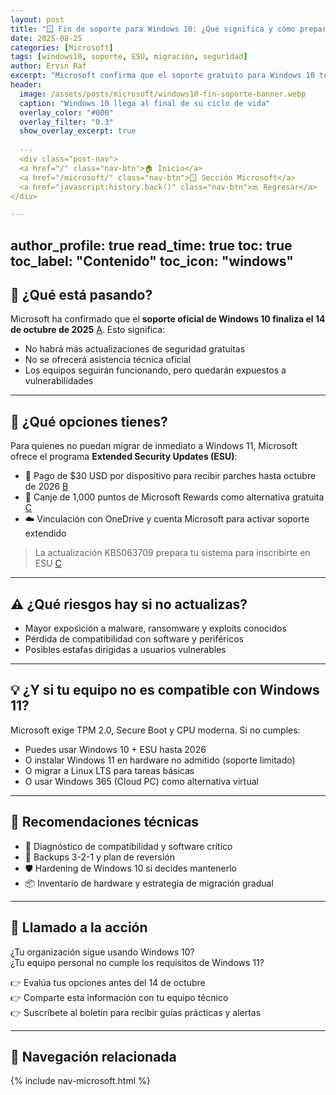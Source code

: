 ```yaml
---
layout: post
title: "🪟 Fin de soporte para Windows 10: ¿Qué significa y cómo prepararse?"
date: 2025-08-25
categories: [Microsoft]
tags: [windows10, soporte, ESU, migración, seguridad]
author: Ervin Raf
excerpt: "Microsoft confirma que el soporte gratuito para Windows 10 termina el 14 de octubre de 2025. ¿Qué opciones existen para seguir protegido?"
header:
  image: /assets/posts/microsoft/windows10-fin-soporte-banner.webp
  caption: "Windows 10 llega al final de su ciclo de vida"
  overlay_color: "#000"
  overlay_filter: "0.3"
  show_overlay_excerpt: true
  
  ---
  <div class="post-nav">
  <a href="/" class="nav-btn">🏠 Inicio</a>
  <a href="/microsoft/" class="nav-btn">🪟 Sección Microsoft</a>
  <a href="javascript:history.back()" class="nav-btn">🔙 Regresar</a>
</div>

---
```

author_profile: true
read_time: true
toc: true
toc_label: "Contenido"
toc_icon: "windows"
---

## 🧠 ¿Qué está pasando?

Microsoft ha confirmado que el **soporte oficial de Windows 10 finaliza el 14 de octubre de 2025** [A](https://www.microsoft.com/es-mx/windows/end-of-support?copilot_analytics_metadata=eyJldmVudEluZm9fY2xpY2tTb3VyY2UiOiJjaXRhdGlvbkxpbmsiLCJldmVudEluZm9fY29udmVyc2F0aW9uSWQiOiI3SFhzTld2dUV4NFdVeFprR3hqMkIiLCJldmVudEluZm9fbWVzc2FnZUlkIjoibVhvVTNHRjMxRGp2d1RkSFBKeG1xIiwiZXZlbnRJbmZvX2NsaWNrRGVzdGluYXRpb24iOiJodHRwczpcL1wvd3d3Lm1pY3Jvc29mdC5jb21cL2VzLW14XC93aW5kb3dzXC9lbmQtb2Ytc3VwcG9ydCJ9&citationMarker=9F742443-6C92-4C44-BF58-8F5A7C53B6F1). Esto significa:

- No habrá más actualizaciones de seguridad gratuitas
- No se ofrecerá asistencia técnica oficial
- Los equipos seguirán funcionando, pero quedarán expuestos a vulnerabilidades

---

## 🔐 ¿Qué opciones tienes?

Para quienes no puedan migrar de inmediato a Windows 11, Microsoft ofrece el programa **Extended Security Updates (ESU)**:

- 🧾 Pago de $30 USD por dispositivo para recibir parches hasta octubre de 2026 [B](https://www.alhaurindelatorre.com/windows-10-no-es-el-fin-del-mundo-guia-practica-2025-para-empresas-y-hogares/?copilot_analytics_metadata=eyJldmVudEluZm9fY2xpY2tEZXN0aW5hdGlvbiI6Imh0dHBzOlwvXC93d3cuYWxoYXVyaW5kZWxhdG9ycmUuY29tXC93aW5kb3dzLTEwLW5vLWVzLWVsLWZpbi1kZWwtbXVuZG8tZ3VpYS1wcmFjdGljYS0yMDI1LXBhcmEtZW1wcmVzYXMteS1ob2dhcmVzXC8iLCJldmVudEluZm9fY2xpY2tTb3VyY2UiOiJjaXRhdGlvbkxpbmsiLCJldmVudEluZm9fbWVzc2FnZUlkIjoibVhvVTNHRjMxRGp2d1RkSFBKeG1xIiwiZXZlbnRJbmZvX2NvbnZlcnNhdGlvbklkIjoiN0hYc05XdnVFeDRXVXhaa0d4ajJCIn0%3D&citationMarker=9F742443-6C92-4C44-BF58-8F5A7C53B6F1)
- 🎁 Canje de 1,000 puntos de Microsoft Rewards como alternativa gratuita [C](https://tabletzona.es/windows-10-ante-el-fin-del-soporte-opciones-problemas-y-debate/?copilot_analytics_metadata=eyJldmVudEluZm9fY2xpY2tEZXN0aW5hdGlvbiI6Imh0dHBzOlwvXC90YWJsZXR6b25hLmVzXC93aW5kb3dzLTEwLWFudGUtZWwtZmluLWRlbC1zb3BvcnRlLW9wY2lvbmVzLXByb2JsZW1hcy15LWRlYmF0ZVwvIiwiZXZlbnRJbmZvX2NsaWNrU291cmNlIjoiY2l0YXRpb25MaW5rIiwiZXZlbnRJbmZvX2NvbnZlcnNhdGlvbklkIjoiN0hYc05XdnVFeDRXVXhaa0d4ajJCIiwiZXZlbnRJbmZvX21lc3NhZ2VJZCI6Im1Yb1UzR0YzMURqdndUZEhQSnhtcSJ9&citationMarker=9F742443-6C92-4C44-BF58-8F5A7C53B6F1)
- ☁️ Vinculación con OneDrive y cuenta Microsoft para activar soporte extendido

> La actualización KB5063709 prepara tu sistema para inscribirte en ESU [C](https://tabletzona.es/windows-10-ante-el-fin-del-soporte-opciones-problemas-y-debate/?copilot_analytics_metadata=eyJldmVudEluZm9fY2xpY2tTb3VyY2UiOiJjaXRhdGlvbkxpbmsiLCJldmVudEluZm9fY29udmVyc2F0aW9uSWQiOiI3SFhzTld2dUV4NFdVeFprR3hqMkIiLCJldmVudEluZm9fbWVzc2FnZUlkIjoibVhvVTNHRjMxRGp2d1RkSFBKeG1xIiwiZXZlbnRJbmZvX2NsaWNrRGVzdGluYXRpb24iOiJodHRwczpcL1wvdGFibGV0em9uYS5lc1wvd2luZG93cy0xMC1hbnRlLWVsLWZpbi1kZWwtc29wb3J0ZS1vcGNpb25lcy1wcm9ibGVtYXMteS1kZWJhdGVcLyJ9&citationMarker=9F742443-6C92-4C44-BF58-8F5A7C53B6F1)

---

## ⚠️ ¿Qué riesgos hay si no actualizas?

- Mayor exposición a malware, ransomware y exploits conocidos
- Pérdida de compatibilidad con software y periféricos
- Posibles estafas dirigidas a usuarios vulnerables

---

## 💡 ¿Y si tu equipo no es compatible con Windows 11?

Microsoft exige TPM 2.0, Secure Boot y CPU moderna. Si no cumples:

- Puedes usar Windows 10 + ESU hasta 2026
- O instalar Windows 11 en hardware no admitido (soporte limitado)
- O migrar a Linux LTS para tareas básicas
- O usar Windows 365 (Cloud PC) como alternativa virtual

---

## 🧭 Recomendaciones técnicas

- 🧪 Diagnóstico de compatibilidad y software crítico
- 🔁 Backups 3-2-1 y plan de reversión
- 🛡️ Hardening de Windows 10 si decides mantenerlo
- 📦 Inventario de hardware y estrategia de migración gradual

---

## 📣 Llamado a la acción

¿Tu organización sigue usando Windows 10?  
¿Tu equipo personal no cumple los requisitos de Windows 11?

👉 Evalúa tus opciones antes del 14 de octubre  
👉 Comparte esta información con tu equipo técnico  
👉 Suscríbete al boletín para recibir guías prácticas y alertas

---

## 🧭 Navegación relacionada

  {% include nav-microsoft.html %}
  
 
